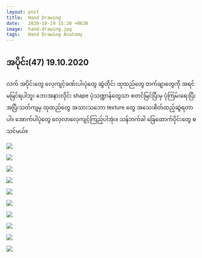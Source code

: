 ```yaml
---
layout: post
title:  Hand Drawing 
date:   2020-10-19 15:38 +0630
image:  hand-drawing.jpg
tags:   Hand Drawing Anatomy 
---
```

## အပိုင်း(47) 19.10.2020 
လက် အပိုင်းတွေ လေ့ကျင့်ခဏ်းပါ၊ပုံတွေ ဆွဲတိုင်း ထုထည်တွေ တက်ချာတွေကို အရင် မမြင်ရပါဘူး ဘေးအနားလိုင်း shape ပုံသဏ္ဍာန်တွေသာ စတင်မြင်ပြီးမှ ပုံကြမ်းရေးပြီး အပြီးသတ်ကျမှ ထုထည်တွေ အသားသဘော texture တွေ အသေးစိတ်ထည့်ဆွဲရတာပါ။ အောက်ပါပုံတွေ လေ့လာလေ့ကျင့်ကြည့်ပါအုံး။ သန်ဘက်ခါ ခြေထောက်ပိုင်းတွေ စသင်မယ်။

![]({{site.baseurl}}/img/hand-drawing/01.jpg)

![]({{site.baseurl}}/img/hand-drawing/02.jpg)

![]({{site.baseurl}}/img/hand-drawing/03.jpg)

![]({{site.baseurl}}/img/hand-drawing/04.jpg)

![]({{site.baseurl}}/img/hand-drawing/05.jpg)

![]({{site.baseurl}}/img/hand-drawing/06.jpg)

![]({{site.baseurl}}/img/hand-drawing/07.jpg)

![]({{site.baseurl}}/img/hand-drawing/08.jpg)

![]({{site.baseurl}}/img/hand-drawing/09.jpg)

![]({{site.baseurl}}/img/hand-drawing/10.jpg)